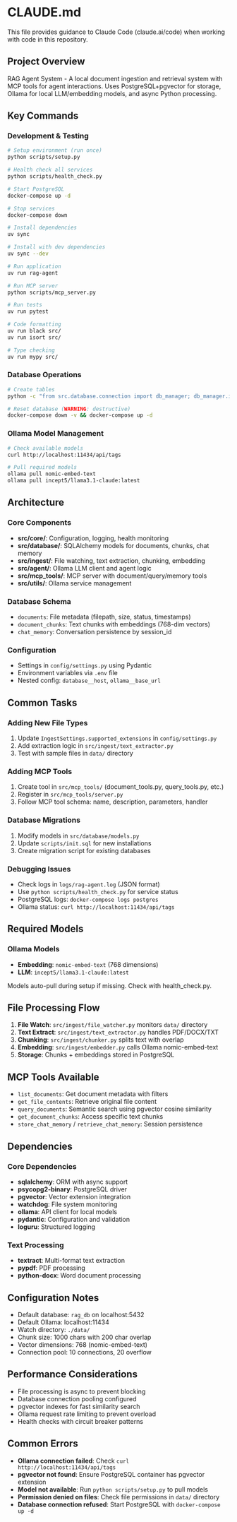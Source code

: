 # CLAUDE.md

This file provides guidance to Claude Code (claude.ai/code) when working with code in this repository.

## Project Overview

RAG Agent System - A local document ingestion and retrieval system with MCP tools for agent interactions. Uses PostgreSQL+pgvector for storage, Ollama for local LLM/embedding models, and async Python processing.

## Key Commands

### Development & Testing
```bash
# Setup environment (run once)
python scripts/setup.py

# Health check all services
python scripts/health_check.py

# Start PostgreSQL
docker-compose up -d

# Stop services
docker-compose down

# Install dependencies
uv sync

# Install with dev dependencies
uv sync --dev

# Run application
uv run rag-agent

# Run MCP server
python scripts/mcp_server.py

# Run tests
uv run pytest

# Code formatting
uv run black src/
uv run isort src/

# Type checking
uv run mypy src/
```

### Database Operations
```bash
# Create tables
python -c "from src.database.connection import db_manager; db_manager.initialize_all(); db_manager.create_tables()"

# Reset database (WARNING: destructive)
docker-compose down -v && docker-compose up -d
```

### Ollama Model Management
```bash
# Check available models
curl http://localhost:11434/api/tags

# Pull required models
ollama pull nomic-embed-text
ollama pull incept5/llama3.1-claude:latest
```

## Architecture

### Core Components
- **src/core/**: Configuration, logging, health monitoring
- **src/database/**: SQLAlchemy models for documents, chunks, chat memory
- **src/ingest/**: File watching, text extraction, chunking, embedding
- **src/agent/**: Ollama LLM client and agent logic
- **src/mcp_tools/**: MCP server with document/query/memory tools
- **src/utils/**: Ollama service management

### Database Schema
- `documents`: File metadata (filepath, size, status, timestamps)
- `document_chunks`: Text chunks with embeddings (768-dim vectors)
- `chat_memory`: Conversation persistence by session_id

### Configuration
- Settings in `config/settings.py` using Pydantic
- Environment variables via `.env` file
- Nested config: `database__host`, `ollama__base_url`

## Common Tasks

### Adding New File Types
1. Update `IngestSettings.supported_extensions` in `config/settings.py`
2. Add extraction logic in `src/ingest/text_extractor.py`
3. Test with sample files in `data/` directory

### Adding MCP Tools
1. Create tool in `src/mcp_tools/` (document_tools.py, query_tools.py, etc.)
2. Register in `src/mcp_tools/server.py`
3. Follow MCP tool schema: name, description, parameters, handler

### Database Migrations
1. Modify models in `src/database/models.py`
2. Update `scripts/init.sql` for new installations
3. Create migration script for existing databases

### Debugging Issues
- Check logs in `logs/rag-agent.log` (JSON format)
- Use `python scripts/health_check.py` for service status
- PostgreSQL logs: `docker-compose logs postgres`
- Ollama status: `curl http://localhost:11434/api/tags`

## Required Models

### Ollama Models
- **Embedding**: `nomic-embed-text` (768 dimensions)
- **LLM**: `incept5/llama3.1-claude:latest` 

Models auto-pull during setup if missing. Check with health_check.py.

## File Processing Flow

1. **File Watch**: `src/ingest/file_watcher.py` monitors `data/` directory
2. **Text Extract**: `src/ingest/text_extractor.py` handles PDF/DOCX/TXT
3. **Chunking**: `src/ingest/chunker.py` splits text with overlap
4. **Embedding**: `src/ingest/embedder.py` calls Ollama nomic-embed-text
5. **Storage**: Chunks + embeddings stored in PostgreSQL

## MCP Tools Available

- `list_documents`: Get document metadata with filters
- `get_file_contents`: Retrieve original file content
- `query_documents`: Semantic search using pgvector cosine similarity
- `get_document_chunks`: Access specific text chunks
- `store_chat_memory` / `retrieve_chat_memory`: Session persistence

## Dependencies

### Core Dependencies
- **sqlalchemy**: ORM with async support
- **psycopg2-binary**: PostgreSQL driver
- **pgvector**: Vector extension integration
- **watchdog**: File system monitoring
- **ollama**: API client for local models
- **pydantic**: Configuration and validation
- **loguru**: Structured logging

### Text Processing
- **textract**: Multi-format text extraction
- **pypdf**: PDF processing
- **python-docx**: Word document processing

## Configuration Notes

- Default database: `rag_db` on localhost:5432
- Default Ollama: localhost:11434
- Watch directory: `./data/`
- Chunk size: 1000 chars with 200 char overlap
- Vector dimensions: 768 (nomic-embed-text)
- Connection pool: 10 connections, 20 overflow

## Performance Considerations

- File processing is async to prevent blocking
- Database connection pooling configured
- pgvector indexes for fast similarity search
- Ollama request rate limiting to prevent overload
- Health checks with circuit breaker patterns

## Common Errors

- **Ollama connection failed**: Check `curl http://localhost:11434/api/tags`
- **pgvector not found**: Ensure PostgreSQL container has pgvector extension
- **Model not available**: Run `python scripts/setup.py` to pull models
- **Permission denied on files**: Check file permissions in `data/` directory
- **Database connection refused**: Start PostgreSQL with `docker-compose up -d`